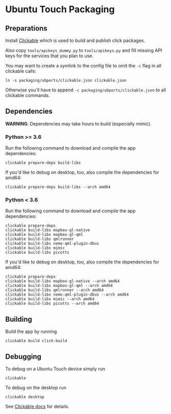 # Ubuntu Touch Packaging

## Preparations

Install [Clickable](http://clickable.bhdouglass.com/en/latest/install.html)
which is used to build and publish click packages.

Also copy `tools/apikeys_dummy.py` to `tools/apikeys.py` and fill missing API
keys for the services that you plan to use.

You may want to create a symlink to the config file to omit the `-c` flag in
all clickable calls:

    ln -s packaging/ubports/clickable.json clickable.json

Otherwise you'll have to append `-c packaging/ubports/clickable.json` to all
clickable commands.

## Dependencies

**WARNING**: Dependencies may take hours to build (especially mimic).

### Python >= 3.6
Run the following command to download and compile the app dependencies:

    clickable prepare-deps build-libs

If you'd like to debug on desktop, too, also compile the dependencies for amd64:

    clickable prepare-deps build-libs --arch amd64

### Python < 3.6
Run the following command to download and compile the app dependencies:

    clickable prepare-deps
    clickable build-libs mapbox-gl-native
    clickable build-libs mapbox-gl-qml
    clickable build-libs qmlrunner
    clickable build-libs nemo-qml-plugin-dbus
    clickable build-libs mimic
    clickable build-libs picotts

If you'd like to debug on desktop, too, also compile the dependencies for amd64:

    clickable prepare-deps
    clickable build-libs mapbox-gl-native --arch amd64
    clickable build-libs mapbox-gl-qml --arch amd64
    clickable build-libs qmlrunner --arch amd64
    clickable build-libs nemo-qml-plugin-dbus --arch amd64
    clickable build-libs mimic --arch amd64
    clickable build-libs picotts --arch amd64

## Building

Build the app by running

    clickable build click-build

## Debugging

To debug on a Ubuntu Touch device simply run

    clickable

To debug on the desktop run

    clickable desktop

See [Clickable docs](http://clickable.bhdouglass.com/en/latest/) for details.

